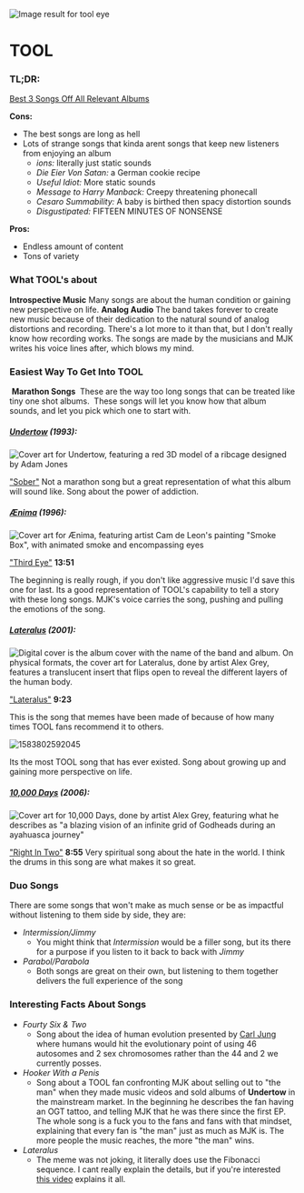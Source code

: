 ![Image result for tool eye](https://customstickershop.us/wp-content/uploads/2018/09/Cool-Stickers-Tool-lateralus-Eye-Full-Color-Decal.jpg)

# TOOL

### TL;DR:

[Best 3 Songs Off All Relevant Albums](https://open.spotify.com/playlist/2XL1O2Jub5QcifBeg1sVsi?si=cA15BehpR422dpUpDvsoyw)

**Cons:**

- The best songs are long as hell
- Lots of strange songs that kinda arent songs that keep new listeners from enjoying an album
  - *ions:* literally just static sounds
  - *Die Eier Von Satan:* a German cookie recipe 
  - *Useful Idiot:* More static sounds
  - *Message to Harry Manback:* Creepy threatening phonecall
  - *Cesaro Summability:* A baby is birthed then spacy distortion sounds
  - *Disgustipated:* FIFTEEN MINUTES OF NONSENSE

**Pros:**

- Endless amount of content
- Tons of variety

### What TOOL's about

**Introspective Music**
Many songs are about the human condition or gaining new perspective on life.
**Analog Audio**
The band takes forever to create new music because of their dedication to the natural sound of analog distortions and recording.  There's a lot more to it than that, but I don't really know how recording works. The songs are made by the musicians and MJK writes his voice lines after, which blows my mind.

### Easiest Way To Get Into TOOL

​	**Marathon Songs**
​	These are the way too long songs that can be treated like tiny one shot albums.
​	These songs will let you know how that album sounds, and let you pick which one to start with.



##### <u>Undertow</u> (1993):

![Cover art for Undertow, featuring a red 3D model of a ribcage designed by Adam Jones](https://upload.wikimedia.org/wikipedia/en/thumb/8/82/Tool-Undertow.jpg/220px-Tool-Undertow.jpg)

["Sober"](https://open.spotify.com/track/6DyywdbmTzlmXBzG9ym7Rt?si=KYsyRCpWSaWZcv3PVQpJIA) 
Not a marathon song but a great representation of what this album will sound like.
Song about the power of addiction.

##### <u>Ænima</u> (1996):

![Cover art for Ænima, featuring artist Cam de Leon's painting "Smoke Box", with animated smoke and encompassing eyes](https://upload.wikimedia.org/wikipedia/en/thumb/2/2f/Aenima.jpg/220px-Aenima.jpg)

["Third Eye"](https://open.spotify.com/track/2Dqg2mRbfIVKhBZleNrgmH?si=rr8xDEIrRFyROusjkAaEnw
)  **13:51** 

The beginning is really rough, if you don't like aggressive music I'd save this one for last.  Its a good representation of TOOL's capability to tell a story with these long songs. MJK's voice carries the song, pushing and pulling the emotions of the song.

##### <u>Lateralus</u> (2001):

![Digital cover is the album cover with the name of the band and album. On physical formats, the cover art for Lateralus, done by artist Alex Grey, features a translucent insert that flips open to reveal the different layers of the human body.](https://upload.wikimedia.org/wikipedia/en/thumb/6/63/Tool_-_Lateralus.jpg/220px-Tool_-_Lateralus.jpg)

["Lateralus"](https://open.spotify.com/track/7tvuLLroI0n6uYBWuFig5d?si=x0LuMZ8jQYSb_jNMhYbaQw) **9:23** 


This is the song that memes have been made of because of how many times TOOL fans recommend it to others. 

![1583802592045](C:\Users\DeandraSnuts\AppData\Roaming\Typora\typora-user-images\1583802592045.png)

Its the most TOOL song that has ever existed.
Song about growing up and gaining more perspective on life.

##### <u>10,000 Days</u> (2006):

![Cover art for 10,000 Days, done by artist Alex Grey, featuring what he describes as "a blazing vision of an infinite grid of Godheads during an ayahuasca journey"](https://upload.wikimedia.org/wikipedia/en/thumb/f/f8/10000Days.jpg/220px-10000Days.jpg)

["Right In Two"](https://open.spotify.com/track/0NLDZzVke3Qu7vDhWyGzRk?si=2tyYyZ7JQnOD0vJwaV10vA) **8:55** 
Very spiritual song about the hate in the world. I think the drums in this song are what makes it so great.



### Duo Songs

There are some songs that won't make as much sense or be as impactful without listening to them side by side, they are:

- *Intermission/Jimmy*
  - You might think that *Intermission* would be a filler song, but its there for a purpose if you listen to it back to back with *Jimmy*
- *Parabol/Parabola*
  - Both songs are great on their own, but listening to them together delivers the full experience of the song

### Interesting Facts About Songs

- *Fourty Six & Two*
  - Song about the idea of human evolution presented by [Carl Jung](https://en.wikipedia.org/wiki/Carl_Jung) where humans would hit the evolutionary point of using 46 autosomes and 2 sex chromosomes rather than the 44 and 2 we currently posses.
- *Hooker With a Penis*
  - Song about a TOOL fan confronting MJK about selling out to "the man" when they made music videos and sold albums of **Undertow** in the mainstream market. In the beginning he describes the fan having an OGT tattoo, and telling MJK that he was there since the first EP. The whole song is a fuck you to the fans and fans with that mindset, explaining that every fan is "the man" just as much as MJK is. The more people the music reaches, the more "the man" wins.
- *Lateralus*
  - The meme was not joking, it literally does use the Fibonacci sequence. I cant really explain the details, but if you're interested [this video](https://www.youtube.com/watch?v=uOHkeH2VaE0) explains it all.

